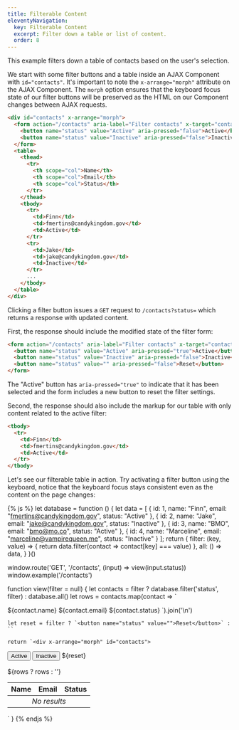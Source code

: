 ```yaml
---
title: Filterable Content
eleventyNavigation:
  key: Filterable Content
  excerpt: Filter down a table or list of content.
  order: 8
---
```


This example filters down a table of contacts based on the user's selection.

We start with some filter buttons and a table inside an AJAX Component with `id="contacts"`. It's important to note the `x-arrange="morph"` attribute on the AJAX Component. The `morph` option ensures that the keyboard focus state of our filter buttons will be preserved as the HTML on our Component changes between AJAX requests.

```html
<div id="contacts" x-arrange="morph">
  <form action="/contacts" aria-label="Filter contacts" x-target="contacts">
    <button name="status" value="Active" aria-pressed="false">Active</button>
    <button name="status" value="Inactive" aria-pressed="false">Inactive</button>
  </form>
  <table>
    <thead>
      <tr>
        <th scope="col">Name</th>
        <th scope="col">Email</th>
        <th scope="col">Status</th>
      </tr>
    </thead>
    <tbody>
      <tr>
        <td>Finn</td>
        <td>fmertins@candykingdom.gov</td>
        <td>Active</td>
      </tr>
      <tr>
        <td>Jake</td>
        <td>jake@candykingdom.gov</td>
        <td>Inactive</td>
      </tr>
      ...
    </tbody>
  </table>
</div>
```

Clicking a filter button issues a `GET` request to `/contacts?status=` which returns a response with updated content.

First, the response should include the modified state of the filter form:

```html
<form action="/contacts" aria-label="Filter contacts" x-target="contacts">
  <button name="status" value="Active" aria-pressed="true">Active</button>
  <button name="status" value="Inactive" aria-pressed="false">Inactive</button>
  <button name="status" value="" aria-pressed="false">Reset</button>
</form>
```

The "Active" button has `aria-pressed="true"` to indicate that it has been selected and the form includes a new button to reset the filter settings.

Second, the response should also include the markup for our table with only content related to the active filter:

```html
<tbody>
  <tr>
    <td>Finn</td>
    <td>fmertins@candykingdom.gov</td>
    <td>Active</td>
  </tr>
</tbody>
```

Let's see our filterable table in action. Try activating a filter button using the keyboard, notice that the keyboard focus stays consistent even as the content on the page changes:

<style>
  form {
    margin-bottom: 1rem;
  }
</style>

{% js %}
  let database = function () {
    let data = [
      { id: 1, name: "Finn", email: "fmertins@candykingdom.gov", status: "Active" },
      { id: 2, name: "Jake", email: "jake@candykingdom.gov", status: "Inactive" },
      { id: 3, name: "BMO", email: "bmo@mo.co", status: "Active" },
      { id: 4, name: "Marceline", email: "marceline@vampirequeen.me", status: "Inactive" }
    ];
    return {
      filter: (key, value) => {
        return data.filter(contact => contact[key] === value)
      },
      all: () => data,
    }
  }()

  window.route('GET', '/contacts', (input) => view(input.status))
  window.example('/contacts')

  function view(filter = null) {
    let contacts = filter ? database.filter('status', filter) : database.all()
    let rows = contacts.map(contact => `<tr>
  <td>${contact.name}</td>
  <td>${contact.email}</td>
  <td>${contact.status}</td>
</tr>`).join('\n')

    let reset = filter ? `<button name="status" value="">Reset</button>` : ``

    return `<div x-arrange="morph" id="contacts">
<form action="/contacts" aria-label="Filter contacts" x-target="contacts">
  <button name="status" value="Active" aria-pressed="${String(filter === 'Active')}">Active</button>
  <button name="status" value="Inactive" aria-pressed="${String(filter === 'Inactive')}">Inactive</button>
  ${reset}
</form>
<table>
  <thead>
    <tr>
      <th scope="col">Name</th>
      <th scope="col">Email</th>
      <th scope="col">Status</th>
    </tr>
  </thead>
  <tbody>
    ${rows ? rows : '<tr><td colspan="3" style="text-align:center;"><em>No results</em></td></tr>'}
  </tbody>
</table>
</div>`
  }
{% endjs %}
